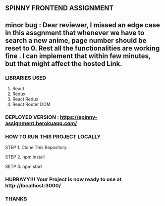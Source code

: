 ## SPINNY FRONTEND ASSIGNMENT

## minor bug : Dear reviewer, I missed an edge case in this assgnment that whenever we have to search a new anime, page number should be reset to 0. Rest all the functionalities are working fine . I can implement that within few minutes, but that might affect the hosted Link. 

### LIBRARIES USED

1. React
2. Redux
3. React Redux
4. React Router DOM

### DEPLOYED VERSION : https://spinny-assignment.herokuapp.com/

### HOW TO RUN THIS PROJECT LOCALLY

STEP 1. Clone This Repository.

STEP 2. npm install

SETP 3. npm start

### HURRAYY!!! Your Project is now ready to use at http://localhost:3000/

### THANKS
